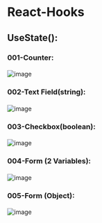 # React-Hooks
## UseState():
### 001-Counter:
####
![image](https://github.com/Upendra-23/React-Hooks/assets/117348547/a7f4d70c-c4eb-46ed-9ad9-3c2d3b91373b)
### 002-Text Field(string):
####
![image](https://github.com/Upendra-23/React-Hooks/assets/117348547/3e79f0cd-8582-4f03-bd9a-7a43cdfe1884)
### 003-Checkbox(boolean):
####
![image](https://github.com/Upendra-23/React-Hooks/assets/117348547/91fd403e-a59f-404a-962e-fc6f6600374e)
### 004-Form (2 Variables):
####
![image](https://github.com/Upendra-23/React-Hooks/assets/117348547/23a28884-7317-4743-b12e-0344f6a864e7)
### 005-Form (Object):
####
![image](https://github.com/Upendra-23/React-Hooks/assets/117348547/f5bf8490-0702-41df-aad8-963d4db867c3)



